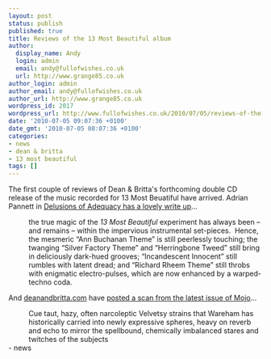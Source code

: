 ```yaml
---
layout: post
status: publish
published: true
title: Reviews of the 13 Most Beautiful album
author:
  display_name: Andy
  login: admin
  email: andy@fullofwishes.co.uk
  url: http://www.grange85.co.uk
author_login: admin
author_email: andy@fullofwishes.co.uk
author_url: http://www.grange85.co.uk
wordpress_id: 2017
wordpress_url: http://www.fullofwishes.co.uk/2010/07/05/reviews-of-the-13-most-beautiful-album/
date: '2010-07-05 09:07:36 +0100'
date_gmt: '2010-07-05 08:07:36 +0100'
categories:
- news
- dean & britta
- 13 most beautiful
tags: []
---
```

<div>The first couple of reviews of Dean &amp; Britta&#39;s forthcoming double CD release of the music recorded for 13 Most Beuatiful have arrived. Adrian Pannett in <a href="http://www.adequacy.net/2010/07/dean-britta-13-most-beautiful-songs-for-andy-warhols-screen-tests/">Delusions of Adequacy has a lovely write up</a>...
<p />
<div style="margin-left: 40px;">the true magic of the <em>13 Most Beautiful </em>experiment has always been – and remains – within the impervious instrumental set-pieces.  Hence, the mesmeric “Ann Buchanan Theme” is still peerlessly touching; the twanging “Silver Factory Theme” and “Herringbone Tweed” still bring in deliciously dark-hued grooves; “Incandescent Innocent” still rumbles with latent dread; and “Richard Rheem Theme” still throbs with enigmatic electro-pulses, which are now enhanced by a warped-techno coda.</div>
<p>And <a href="http://deanandbritta.com">deanandbritta.com</a> have <a href="http://www.deanandbritta.com/blog/wp-content/uploads/2010/07/mojo-review-scan.jpg">posted a scan from the latest issue of Mojo</a>...
<p />
<div style="margin-left: 40px;">Cue taut, hazy, often narcoleptic Velvetsy strains that Wareham has historically carried into newly expressive spheres, heavy on reverb and echo to mirror the spellbound, chemically imbalanced stares and twitches of the subjects </div>
- news
</p></div>
